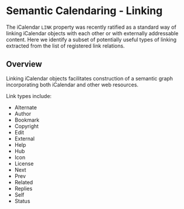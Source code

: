 # Semantic Calendaring - Linking

The iCalendar `LINK` property was recently ratified as a standard way of linking iCalendar objects with each other
or with externally addressable content. Here we identify a subset of potentially useful types of linking
extracted from the list of registered link relations.

## Overview

Linking iCalendar objects facilitates construction of a semantic graph incorporating both iCalendar and other
web resources.

Link types include:

* Alternate
* Author
* Bookmark
* Copyright
* Edit
* External
* Help
* Hub
* Icon
* License
* Next
* Prev
* Related
* Replies
* Self
* Status
